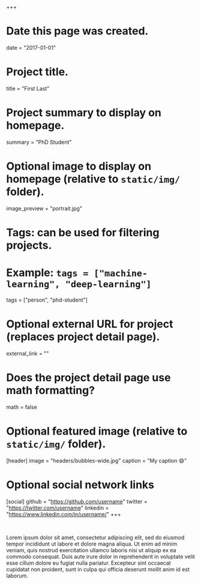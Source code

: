 +++
# Date this page was created.
date = "2017-01-01"

# Project title.
title = "First Last"

# Project summary to display on homepage.
summary = "PhD Student"

# Optional image to display on homepage (relative to `static/img/` folder).
image_preview = "portrait.jpg"

# Tags: can be used for filtering projects.
# Example: `tags = ["machine-learning", "deep-learning"]`
tags = ["person", "phd-student"]

# Optional external URL for project (replaces project detail page).
external_link = ""

# Does the project detail page use math formatting?
math = false

# Optional featured image (relative to `static/img/` folder).
[header]
image = "headers/bubbles-wide.jpg"
caption = "My caption :smile:"

# Optional social network links
[social]
github = "https://github.com/username"
twitter = "https://twitter.com/username"
linkedin = "https://www.linkedin.com/in/username/"
+++

<br>

Lorem ipsum dolor sit amet, consectetur adipiscing elit, sed do eiusmod tempor incididunt ut labore et dolore magna aliqua. Ut enim ad minim veniam, quis nostrud exercitation ullamco laboris nisi ut aliquip ex ea commodo consequat. Duis aute irure dolor in reprehenderit in voluptate velit esse cillum dolore eu fugiat nulla pariatur. Excepteur sint occaecat cupidatat non proident, sunt in culpa qui officia deserunt mollit anim id est laborum.

